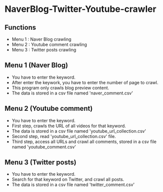 # NaverBlog-Twitter-Youtube-crawler


## Functions
- Menu 1 : Naver Blog crawling
- Menu 2 : Youtube comment crawling
- Menu 3 : Twitter posts crawling

## Menu 1 (Naver Blog)
- You have to enter the keyword.
- After enter the keywork, you have to enter the number of page to crawl.
- This program only crawls blog preview content.
- The data is stored in a csv file named 'naver_comment.csv'

## Menu 2 (Youtube comment)
- You have to enter the keyword.
- First step, crawls the URL of all videos for that keyword.
- The data is stored in a csv file named 'youtube_url_collection.csv'
- Second step, read 'youtube_url_collection.csv' file.
- Third step, access all URLs and crawl all comments, stored in a csv file named 'youtube_comment.csv'

## Menu 3 (Twitter posts)
- You have to enter the keyword.
- Search for that keyword on Twitter, and crawl all posts.
- The data is stored in a csv file named 'twitter_comment.csv'
